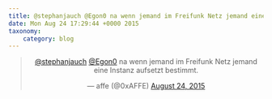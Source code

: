 ```yaml
---
title: @stephanjauch @Egon0 na wenn jemand im Freifunk Netz jemand eine Instanz aufsetzt bestimmt.
date: Mon Aug 24 17:29:44 +0000 2015
taxonomy:
    category: blog
---
```

<blockquote class="twitter-tweet" align="center" width="350"><p lang="de" dir="ltr"><a href="https://twitter.com/stephanjauch">@stephanjauch</a> <a href="https://twitter.com/Egon0">@Egon0</a> na wenn jemand im Freifunk Netz jemand eine Instanz aufsetzt bestimmt.</p>&mdash; affe (@0xAFFE) <a href="https://twitter.com/0xAFFE/status/635866596007911424">August 24, 2015</a></blockquote>
